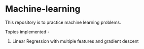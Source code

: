 # Machine-learning
This repository is to practice machine learning problems.

Topics implemented -

1. Linear Regression with multiple features and gradient descent

